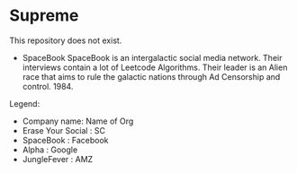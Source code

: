 # Supreme
This repository does not exist. 


- SpaceBook
SpaceBook is an intergalactic social media network. Their interviews contain a lot of Leetcode Algorithms. Their leader is an Alien race that aims to rule the galactic nations through Ad Censorship and control. 1984.



Legend:
- Company name: Name of Org
- Erase Your Social : SC
- SpaceBook : Facebook
- Alpha : Google
- JungleFever : AMZ

